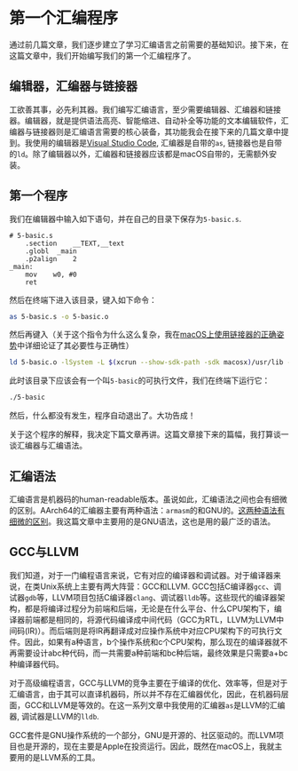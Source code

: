 # 第一个汇编程序

通过前几篇文章，我们逐步建立了学习汇编语言之前需要的基础知识。接下来，在这篇文章中，我们开始编写我们的第一个汇编程序了。

## 编辑器，汇编器与链接器

工欲善其事，必先利其器。我们编写汇编语言，至少需要编辑器、汇编器和链接器。编辑器，就是提供语法高亮、智能缩进、自动补全等功能的文本编辑软件，汇编器与链接器则是汇编语言需要的核心装备，其功能我会在接下来的几篇文章中提到。我使用的编辑器是[Visual Studio Code](https://code.visualstudio.com), 汇编器是自带的`as`, 链接器也是自带的`ld`。除了编辑器以外，汇编器和链接器应该都是macOS自带的，无需额外安装。

## 第一个程序

我们在编辑器中输入如下语句，并在自己的目录下保存为`5-basic.s`.

```armasm
# 5-basic.s
    .section    __TEXT,__text
    .globl  _main
    .p2align    2
_main:
    mov    w0, #0
    ret
```

然后在终端下进入该目录，键入如下命令：

```bash
as 5-basic.s -o 5-basic.o
```

然后再键入（关于这个指令为什么这么复杂，我在[macOS上使用链接器的正确姿势](https://gist.github.com/Evian-Zhang/19c63a1f1a1a58bdd4b86836a8b3ba0f)中详细论证了其必要性与正确性）

```bash
ld 5-basic.o -lSystem -L $(xcrun --show-sdk-path -sdk macosx)/usr/lib -o 5-basic
```

此时该目录下应该会有一个叫`5-basic`的可执行文件，我们在终端下运行它：

```bash
./5-basic
```

然后，什么都没有发生，程序自动退出了。大功告成！

关于这个程序的解释，我决定下篇文章再讲。这篇文章接下来的篇幅，我打算谈一谈汇编器与汇编语法。

## 汇编语法

汇编语言是机器码的human-readable版本。虽说如此，汇编语法之间也会有细微的区别。AArch64的汇编器主要有两种语法：`armasm`的和GNU的。[这两种语法有细微的区别](https://developer.arm.com/documentation/100748/0613/assembling-assembly-code/assembling-armasm-and-gnu-syntax-assembly-code)。我这篇文章中主要用的是GNU语法，这也是用的最广泛的语法。

## GCC与LLVM

我们知道，对于一门编程语言来说，它有对应的编译器和调试器。对于编译器来说，在类Unix系统上主要有两大阵营：GCC和LLVM. GCC包括C编译器`gcc`、调试器`gdb`等，LLVM项目包括C编译器`clang`、调试器`lldb`等。这些现代的编译器架构，都是将编译过程分为前端和后端，无论是在什么平台、什么CPU架构下，编译器前端都是相同的，将源代码编译成中间代码（GCC为RTL，LLVM为LLVM中间码(IR)）。而后端则是将IR再翻译成对应操作系统中对应CPU架构下的可执行文件。因此，如果有a种语言，b个操作系统和c个CPU架构，那么现在的编译器就不再需要设计abc种代码，而一共需要a种前端和bc种后端，最终效果是只需要a+bc种编译器代码。

对于高级编程语言，GCC与LLVM的竞争主要在于编译的优化、效率等，但是对于汇编语言，由于其可以直译机器码，所以并不存在汇编器优化，因此，在机器码层面，GCC和LLVM是等效的。在这一系列文章中我使用的汇编器`as`是LLVM的汇编器, 调试器是LLVM的`lldb`.

GCC套件是GNU操作系统的一个部分，GNU是开源的、社区驱动的。而LLVM项目也是开源的，现在主要是Apple在投资运行。因此，既然在macOS上，我就主要用的是LLVM系的工具。
